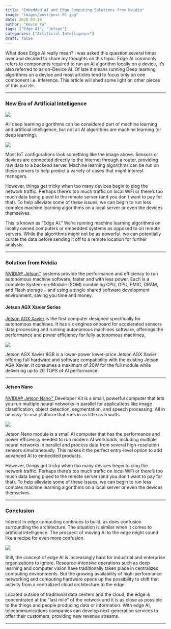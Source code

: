 ```yaml
---
title: "Embedded AI and Edge Computing Solutions from Nvidia"
image: "images/post/post-01.jpg"
date: 2020-04-19
author: "Kevin Yu"
tags: ["Edge AI", "Jetson"]
categories: ["Artificial Intelligence"]
draft: false
---
```


What does Edge AI really mean? I was asked this question several times over and decided to share my thoughts on this topic. Edge AI commonly refers to components required to run an AI algorithm locally on a device, it’s also referred to as on-Device AI. Of late it means running Deep learning algorithms on a device and most articles tend to focus only on one component i.e. inference. This article will shed some light on other pieces of this puzzle.

---

### New Era of Artificial Intelligence

![](https://objectstorage.ap-tokyo-1.oraclecloud.com/n/nrmjjlvckvsb/b/blog-content-20211009/o/post-01-7f545eae-1782-49f2-8178-44ed7f99f0ca.jpeg)

All deep learning algorithms can be considered part of machine learning and artificial intelligence, but not all AI algorithms are machine learning (or deep learning).

![](https://objectstorage.ap-tokyo-1.oraclecloud.com/n/nrmjjlvckvsb/b/blog-content-20211009/o/post-01-3438cbf3cc8f4e72b1e13712bce13b62.jpeg)

Most IoT configurations look something like the image above. Sensors or devices are connected directly to the Internet through a router, providing raw data to a backend server. Machine learning algorithms can be run on these servers to help predict a variety of cases that might interest managers.

However, things get tricky when too many devices begin to clog the network traffic. Perhaps there’s too much traffic on local WiFi or there’s too much data being piped to the remote server (and you don’t want to pay for that). To help alleviate some of these issues, we can begin to run less complex machine learning algorithms on a local server or even the devices themselves.

This is known as “Edge AI.” We’re running machine learning algorithms on locally owned computers or embedded systems as opposed to on remote servers. While the algorithms might not be as powerful, we can potentially curate the data before sending it off to a remote location for further analysis.

---

### Solution from Nvidia

[NVIDIA® Jetson™](https://www.nvidia.com/en-us/autonomous-machines/jetson-store/) systems provide the performance and efficiency to run autonomous machine software, faster and with less power. Each is a complete System-on-Module (SOM) combining CPU, GPU, PMIC, DRAM, and Flash storage – and using a single shared software development environment, saving you time and money.

#### Jetson AGX Xavier Series

[Jetson AGX Xavier](https://www.nvidia.com/en-us/autonomous-machines/embedded-systems/jetson-agx-xavier/) is the first computer designed specifically for autonomous machines. It has six engines onboard for accelerated sensors data processing and running autonomous machines software, offerings the performance and power efficiency for fully autonomous machines.

![](https://objectstorage.ap-tokyo-1.oraclecloud.com/n/nrmjjlvckvsb/b/blog-content-20211009/o/post-01-nvidia-jetson-agx-dev-kit-2c50-d.jpeg)

Jetson AGX Xavier 8GB is a lower-power lower-price Jetson AGX Xavier offering full hardware and software compatibility with the existing Jetson AGX Xavier. It consumes a maximum of 20W for the full module while delivering up to 20 TOPS of AI performance.

---

#### Jetson Nano

[ NVIDIA® Jetson Nano™ ](https://www.nvidia.com/en-us/autonomous-machines/embedded-systems/jetson-nano/) Developer Kit is a small, powerful computer that lets you run multiple neural networks in parallel for applications like image classification, object detection, segmentation, and speech processing. All in an easy-to-use platform that runs in as little as 5 watts.

![](https://objectstorage.ap-tokyo-1.oraclecloud.com/n/nrmjjlvckvsb/b/blog-content-20211009/o/post-01-Jetson_Nano.jpeg)

Jetson Nano module is a small AI computer that has the performance and power efficiency needed to run modern AI workloads, including multiple neural networks in parallel and process data from several high-resolution sensors simultaneously. This makes it the perfect entry-level option to add advanced AI to embedded products.

However, things get tricky when too many devices begin to clog the network traffic. Perhaps there’s too much traffic on local WiFi or there’s too much data being piped to the remote server (and you don’t want to pay for that). To help alleviate some of these issues, we can begin to run less complex machine learning algorithms on a local server or even the devices themselves.

---

### Conclusion

Interest in edge computing continues to build, as does confusion surrounding the architecture. The situation is similar when it comes to artificial intelligence. The prospect of moving AI to the edge might sound like a recipe for even more confusion.

![](https://objectstorage.ap-tokyo-1.oraclecloud.com/n/nrmjjlvckvsb/b/blog-content-20211009/o/post-01-edge-computing-benefits-683x432-1.jpeg)

Still, the concept of edge AI is increasingly hard for industrial and enterprise organizations to ignore. Resource-intensive operations such as deep learning and computer vision have traditionally taken place in centralized computing environments. But the growing availability of high-performance networking and computing hardware opens up the possibility to shift that activity from a centralized cloud architecture to the edge.

Located outside of traditional data centers and the cloud, the edge is concentrated at the “last mile” of the network and it is as close as possible to the things and people producing data or information. With edge AI, telecommunications companies can develop next-generation services to offer their customers, providing new revenue streams.

---
